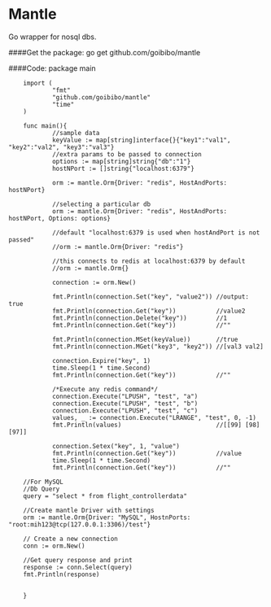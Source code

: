 Mantle
======

Go wrapper for nosql dbs.

####Get the package:
        go get github.com/goibibo/mantle
        
####Code:
        package main

        import (
                "fmt"
                "github.com/goibibo/mantle"
                "time"
        )

        func main(){
                //sample data
                keyValue := map[string]interface{}{"key1":"val1", "key2":"val2", "key3":"val3"}
                //extra params to be passed to connection
                options := map[string]string{"db":"1"}
                hostNPort := []string{"localhost:6379"}

                orm := mantle.Orm{Driver: "redis", HostAndPorts: hostNPort}

                //selecting a particular db
                orm := mantle.Orm{Driver: "redis", HostAndPorts: hostNPort, Options: options}

                //default "localhost:6379 is used when hostAndPort is not passed"
                //orm := mantle.Orm{Driver: "redis"}

                //this connects to redis at localhost:6379 by default
                //orm := mantle.Orm{}

                connection := orm.New()

                fmt.Println(connection.Set("key", "value2")) //output: true
                fmt.Println(connection.Get("key"))           //value2
                fmt.Println(connection.Delete("key"))        //1
                fmt.Println(connection.Get("key"))           //""

                fmt.Println(connection.MSet(keyValue))       //true
                fmt.Println(connection.MGet("key3", "key2")) //[val3 val2]

                connection.Expire("key", 1)
                time.Sleep(1 * time.Second)
                fmt.Println(connection.Get("key"))           //""

                /*Execute any redis command*/
                connection.Execute("LPUSH", "test", "a")
                connection.Execute("LPUSH", "test", "b")
                connection.Execute("LPUSH", "test", "c")
                values, _ := connection.Execute("LRANGE", "test", 0, -1)
                fmt.Println(values)                          //[[99] [98] [97]]

                connection.Setex("key", 1, "value")
                fmt.Println(connection.Get("key"))           //value
                time.Sleep(1 * time.Second)
                fmt.Println(connection.Get("key"))           //""

		//For MySQL
		//Db Query
		query = "select * from flight_controllerdata"

		//Create mantle Driver with settings
		orm := mantle.Orm{Driver: "MySQL", HostnPorts: "root:mih123@tcp(127.0.0.1:3306)/test"}

		// Create a new connection
		conn := orm.New()

		//Get query response and print
		response := conn.Select(query)
		fmt.Println(response)


        }
